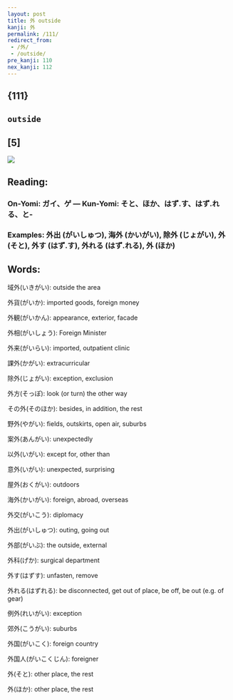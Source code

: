 ```yaml
---
layout: post
title: 外 outside
kanji: 外
permalink: /111/
redirect_from:
 - /外/
 - /outside/
pre_kanji: 110
nex_kanji: 112
---
```


## {111}

## `outside`

## [5]

<div class="stroke"><img src="E5A496.png" /></div>

## Reading:

### On-Yomi: ガイ、ゲ &mdash; Kun-Yomi: そと、ほか、はず.す、はず.れる、と-

### Examples: 外出 (がいしゅつ), 海外 (かいがい), 除外 (じょがい), 外 (そと), 外す (はず.す), 外れる (はず.れる), 外 (ほか)

## Words:

域外(いきがい): outside the area

外貨(がいか): imported goods, foreign money

外観(がいかん): appearance, exterior, facade

外相(がいしょう): Foreign Minister

外来(がいらい): imported, outpatient clinic

課外(かがい): extracurricular

除外(じょがい): exception, exclusion

外方(そっぽ): look (or turn) the other way

その外(そのほか): besides, in addition, the rest

野外(やがい): fields, outskirts, open air, suburbs

案外(あんがい): unexpectedly

以外(いがい): except for, other than

意外(いがい): unexpected, surprising

屋外(おくがい): outdoors

海外(かいがい): foreign, abroad, overseas

外交(がいこう): diplomacy

外出(がいしゅつ): outing, going out

外部(がいぶ): the outside, external

外科(げか): surgical department

外す(はずす): unfasten, remove

外れる(はずれる): be disconnected, get out of place, be off, be out (e.g. of gear)

例外(れいがい): exception

郊外(こうがい): suburbs

外国(がいこく): foreign country

外国人(がいこくじん): foreigner

外(そと): other place, the rest

外(ほか): other place, the rest
